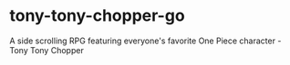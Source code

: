 # tony-tony-chopper-go
A side scrolling RPG featuring everyone's favorite One Piece character - Tony Tony Chopper
